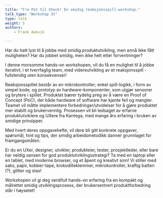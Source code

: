 ```yaml
---
title: "Fra PoC til Shock! En smidig reaksjonsspill-workshop."
talk_type: "Workshop 3t"
type: talk
weight: 5
authors:
    - Frank Aakvik

---
```

Har du hatt lyst til å jobbe med smidig produktutvikling, men ennå ikke fått muligheten? Har du jobbet smidig, men ikke helt etter forventninger?

I denne morsomme hands-on workshopen, vil du få en mulighet til å jobbe iterativt, i et tverrfaglig team, med videreutvikling av et reaksjonsspill - fullstendig uten konsekvenser!

Reaksjonsspillet består av en mikrokontroller; enkel spill-logikk, i form av simpel kode; og prototyp av hardware-komponenter, som utgjør sensorer og brytere i spillet. Produktet bærer tydelig preg av å være en Proof of Concept (PoC), der både hardware of software har kjente feil og mangler. Teamet vil måtte implementere forbedringer/utvidelser for å gjøre produktet mer stabilt og brukervennlig. Prosessen vil bli ledsaget av erfarne produktutviklere og UXere fra Kantega, med mange års erfaring i bruken av smidige prinsipper.

Med hvert deres oppgavehefte, vil dere bli gitt konkrete oppgaver, spørsmål, hint og tips, der smidig arbeidsmetodikk danner grunnlaget for framgangsmåten.

Er du en UXer, designer, utvikler, produkteier, tester, prosjektleder, eller bare har veldig sansen for god produktutviklingsstrategi? Ta med en laptop eller en tablet, med moderne browser, og et åpent og kreativt sinn! Vi stiller med saks, papir, kobber-tape, krokodilleklemmer, mikrokontroller, kraftig batteri (?), glitter og stas!

Workshopen vil gi deg verdifull hands-on erfaring fra en kompakt og målrettet smidig utviklingsprosess, der brukersentrert produktforbedring står i høysetet!
